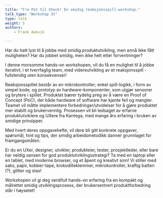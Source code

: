 ```yaml
---
title: "Fra PoC til Shock! En smidig reaksjonsspill-workshop."
talk_type: "Workshop 3t"
type: talk
weight: 5
authors:
    - Frank Aakvik

---
```

Har du hatt lyst til å jobbe med smidig produktutvikling, men ennå ikke fått muligheten? Har du jobbet smidig, men ikke helt etter forventninger?

I denne morsomme hands-on workshopen, vil du få en mulighet til å jobbe iterativt, i et tverrfaglig team, med videreutvikling av et reaksjonsspill - fullstendig uten konsekvenser!

Reaksjonsspillet består av en mikrokontroller; enkel spill-logikk, i form av simpel kode; og prototyp av hardware-komponenter, som utgjør sensorer og brytere i spillet. Produktet bærer tydelig preg av å være en Proof of Concept (PoC), der både hardware of software har kjente feil og mangler. Teamet vil måtte implementere forbedringer/utvidelser for å gjøre produktet mer stabilt og brukervennlig. Prosessen vil bli ledsaget av erfarne produktutviklere og UXere fra Kantega, med mange års erfaring i bruken av smidige prinsipper.

Med hvert deres oppgavehefte, vil dere bli gitt konkrete oppgaver, spørsmål, hint og tips, der smidig arbeidsmetodikk danner grunnlaget for framgangsmåten.

Er du en UXer, designer, utvikler, produkteier, tester, prosjektleder, eller bare har veldig sansen for god produktutviklingsstrategi? Ta med en laptop eller en tablet, med moderne browser, og et åpent og kreativt sinn! Vi stiller med saks, papir, kobber-tape, krokodilleklemmer, mikrokontroller, kraftig batteri (?), glitter og stas!

Workshopen vil gi deg verdifull hands-on erfaring fra en kompakt og målrettet smidig utviklingsprosess, der brukersentrert produktforbedring står i høysetet!
